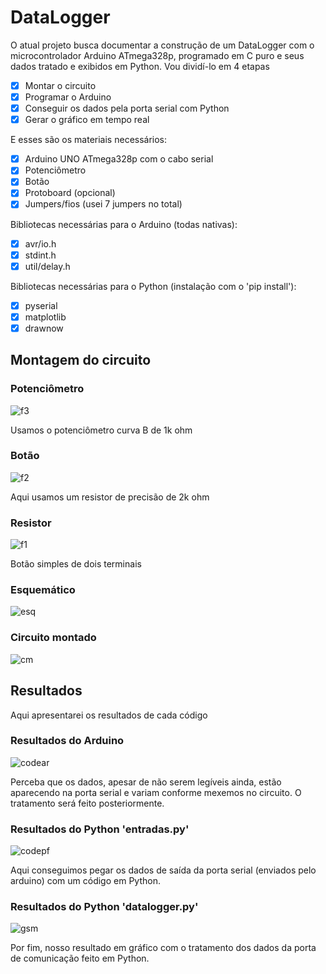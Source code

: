 # DataLogger
O atual projeto busca documentar a construção de um DataLogger com o microcontrolador Arduino ATmega328p, programado em C puro e seus dados tratado e exibidos em Python. Vou dividí-lo em 4 etapas

- [x] Montar o circuito
- [x] Programar o Arduino
- [x] Conseguir os dados pela porta serial com Python
- [x] Gerar o gráfico em tempo real

E esses são os materiais necessários:

- [x] Arduino UNO ATmega328p com o cabo serial
- [x] Potenciômetro
- [x] Botão
- [x] Protoboard (opcional)
- [x] Jumpers/fios (usei 7 jumpers no total)

Bibliotecas necessárias para o Arduino (todas nativas):

- [x] avr/io.h
- [x] stdint.h
- [x] util/delay.h

Bibliotecas necessárias para o Python (instalação com o 'pip install'):

- [x] pyserial
- [x] matplotlib
- [x] drawnow

## Montagem do circuito

### Potenciômetro

![f3](https://user-images.githubusercontent.com/69547580/117088058-c11a7b00-ad27-11eb-969b-8581669becb5.jpg)

Usamos o potenciômetro curva B de 1k ohm

### Botão

![f2](https://user-images.githubusercontent.com/69547580/117088056-c081e480-ad27-11eb-89c4-2526ab32bfcc.jpg)

Aqui usamos um resistor de precisão de 2k ohm


### Resistor

![f1](https://user-images.githubusercontent.com/69547580/117088055-c081e480-ad27-11eb-9b19-e9afde85020e.jpg)

Botão simples de dois terminais

### Esquemático

![esq](https://user-images.githubusercontent.com/69547580/117088054-bfe94e00-ad27-11eb-8e4e-473618e536ce.jpg)

### Circuito montado

![cm](https://user-images.githubusercontent.com/69547580/117088052-bf50b780-ad27-11eb-9f62-023a605f4fb4.jpg)

## Resultados

Aqui apresentarei os resultados de cada código

### Resultados do Arduino

![codear](https://user-images.githubusercontent.com/69547580/117087069-d510ad80-ad24-11eb-937f-999ec203627e.jpg)

Perceba que os dados, apesar de não serem legíveis ainda, estão aparecendo na porta serial e variam conforme mexemos no circuito. O tratamento será feito posteriormente.

### Resultados do Python 'entradas.py'

![codepf](https://user-images.githubusercontent.com/69547580/117087070-d5a94400-ad24-11eb-95ea-d43676599c0f.jpg)

Aqui conseguimos pegar os dados de saída da porta serial (enviados pelo arduino) com um código em Python.

### Resultados do Python 'datalogger.py'

![gsm](https://user-images.githubusercontent.com/69547580/117087071-d5a94400-ad24-11eb-9a87-272ef64bd1be.jpg)

Por fim, nosso resultado em gráfico com o tratamento dos dados da porta de comunicação feito em Python.





